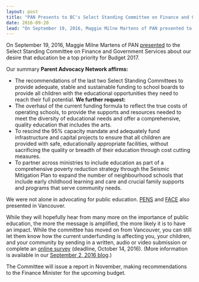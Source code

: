 ```yaml
---
layout: post
title: "PAN Presents to BC's Select Standing Committee on Finance and Government Services on Budget 2017"
date: 2016-09-20
lead: "On September 19, 2016, Maggie Milne Martens of PAN presented to the Select Standing Committee on Finance and Government Services about our desire that education be a top priority for Budget 2017."
---
```


On September 19, 2016, Maggie Milne Martens of PAN [presented](/downloads/pan_presentation_to_the_ssc_sept_19_2016_endnotes.pdf) to the Select Standing Committee on Finance and Government Services about our desire that education be a top priority for Budget 2017.

Our summary
**Parent Advocacy Network affirms:**
* The recommendations of the last two Select Standing Committees to provide adequate, stable and sustainable funding to school boards to provide all children with the educational opportunities they need to reach their full potential.
**We further request:**
* The overhaul of the current funding formula to reflect the true costs of operating schools, to provide the supports and resources needed to meet the diversity of educational needs and offer a comprehensive, quality education that includes the arts.  
* To rescind the 95% capacity mandate and adequately fund infrastructure and capital projects to ensure that all children are provided with safe, educationally appropriate facilities, without sacrificing the quality or breadth of their education through cost cutting measures.
* To partner across ministries to include education as part of a comprehensive poverty reduction strategy through the Seismic Mitigation Plan to expand the number of neighbourhood schools that include early childhood learning and care and crucial family supports and programs that serve community needs. 

We were not alone in advocating for public education. [PENS](/downloads/pens_presentation_to_ssc_for_budget_2017.pdf) and [FACE](/downloads/facesubmission-final.pdf) also presented in Vancouver.

While they will hopefully hear from many more on the importance of public education, the more the message is amplified, the more likely it is to have an impact. While the committee has moved on from Vancouver, you can still let them know how the current underfunding is affecting you, your children, and your community by sending in a written, audio or video submission or complete an [online survey](https://www.leg.bc.ca/Pages/BCLASS-Legacy.aspx#https%3A%2F%2Fwww2.leg.bc.ca%2Fcmt%2Ffinance%2Fsurvey.asp) (deadline, October 14, 2016). (More information is available in our [September 2, 2016 blog](/2016/09/02/time-to-sign-up).)

The Committee will issue a report in November, making recommendations to the Finance Minister for the upcoming budget. 
